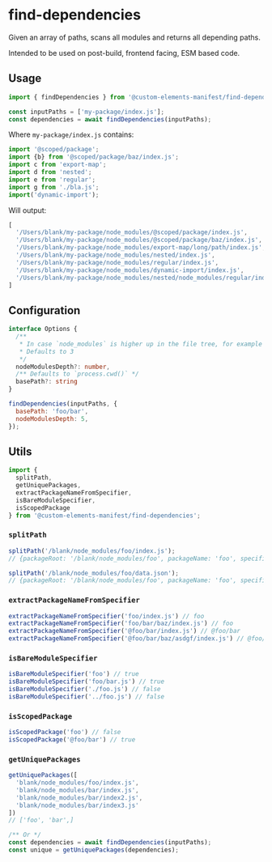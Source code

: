 # find-dependencies

Given an array of paths, scans all modules and returns all depending paths.

Intended to be used on post-build, frontend facing, ESM based code.

## Usage

```js
import { findDependencies } from '@custom-elements-manifest/find-dependencies';

const inputPaths = ['my-package/index.js'];
const dependencies = await findDependencies(inputPaths);
```

Where `my-package/index.js` contains:

```js
import '@scoped/package';
import {b} from '@scoped/package/baz/index.js';
import c from 'export-map';
import d from 'nested';
import e from 'regular';
import g from './bla.js';
import('dynamic-import');
```

Will output:

```js
[
  '/Users/blank/my-package/node_modules/@scoped/package/index.js',
  '/Users/blank/my-package/node_modules/@scoped/package/baz/index.js',
  '/Users/blank/my-package/node_modules/export-map/long/path/index.js',
  '/Users/blank/my-package/node_modules/nested/index.js',
  '/Users/blank/my-package/node_modules/regular/index.js',
  '/Users/blank/my-package/node_modules/dynamic-import/index.js',
  '/Users/blank/my-package/node_modules/nested/node_modules/regular/index.js'
]
```

## Configuration

```ts
interface Options {
  /** 
   * In case `node_modules` is higher up in the file tree, for example in a monorepo
   * Defaults to 3 
   */
  nodeModulesDepth?: number,
  /** Defaults to `process.cwd()` */
  basePath?: string
}
```

```js
findDependencies(inputPaths, {
  basePath: 'foo/bar',
  nodeModulesDepth: 5,
});
```

## Utils

```js
import { 
  splitPath, 
  getUniquePackages, 
  extractPackageNameFromSpecifier, 
  isBareModuleSpecifier, 
  isScopedPackage 
} from '@custom-elements-manifest/find-dependencies';
```


### `splitPath`
```js
splitPath('/blank/node_modules/foo/index.js');
// {packageRoot: '/blank/node_modules/foo', packageName: 'foo', specifier: 'foo/index.js', type: 'js' }

splitPath('/blank/node_modules/foo/data.json');
// {packageRoot: '/blank/node_modules/foo', packageName: 'foo', specifier: 'foo/data.json', type: 'json' }
```

### `extractPackageNameFromSpecifier`
```js
extractPackageNameFromSpecifier('foo/index.js') // foo
extractPackageNameFromSpecifier('foo/bar/baz/index.js') // foo
extractPackageNameFromSpecifier('@foo/bar/index.js') // @foo/bar
extractPackageNameFromSpecifier('@foo/bar/baz/asdgf/index.js') // @foo/bar
```
### `isBareModuleSpecifier`
```js
isBareModuleSpecifier('foo') // true
isBareModuleSpecifier('foo/bar.js') // true
isBareModuleSpecifier('./foo.js') // false
isBareModuleSpecifier('../foo.js') // false
```
### `isScopedPackage`
```js
isScopedPackage('foo') // false
isScopedPackage('@foo/bar') // true
```

### `getUniquePackages`
```js
getUniquePackages([
  'blank/node_modules/foo/index.js', 
  'blank/node_modules/bar/index.js',
  'blank/node_modules/bar/index2.js',
  'blank/node_modules/bar/index3.js'
])
// ['foo', 'bar',]

/** Or */
const dependencies = await findDependencies(inputPaths);
const unique = getUniquePackages(dependencies);
```
